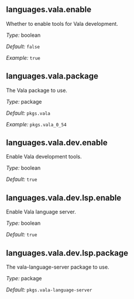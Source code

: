 [comment]: # (Do not edit this file as it is autogenerated. Go to docs/individual-docs if you want to make edits.)


[comment]: # (Please add your documentation on top of this line)

## languages\.vala\.enable



Whether to enable tools for Vala development\.



*Type:*
boolean



*Default:*
` false `



*Example:*
` true `



## languages\.vala\.package



The Vala package to use\.



*Type:*
package



*Default:*
` pkgs.vala `



*Example:*
` pkgs.vala_0_54 `



## languages\.vala\.dev\.enable

Enable Vala development tools\.



*Type:*
boolean



*Default:*
` true `



## languages\.vala\.dev\.lsp\.enable



Enable Vala language server\.



*Type:*
boolean



*Default:*
` true `



## languages\.vala\.dev\.lsp\.package



The vala-language-server package to use\.



*Type:*
package



*Default:*
` pkgs.vala-language-server `
